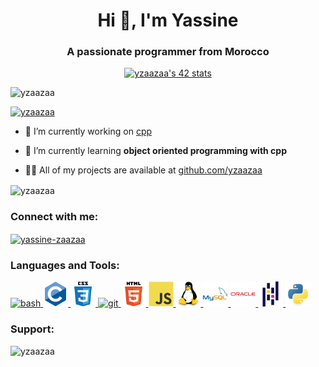 <h1 align="center">Hi 👋, I'm Yassine</h1>
<h3 align="center">A passionate programmer from Morocco</h3>

<p align="center">
<a href="https://github.com/oakoudad/badge42"><img src="https://badge.mediaplus.ma/binary/yzaazaa?UM6P=off" alt="yzaazaa's 42 stats" /></a>
</p>

<p align="left"> <img src="https://komarev.com/ghpvc/?username=yzaazaa&label=Profile%20views&color=8703c4&style=flat" alt="yzaazaa" /> </p>

<p align="left"> <a href="https://github.com/ryo-ma/github-profile-trophy"><img src="https://github-profile-trophy.vercel.app/?username=yzaazaa" alt="yzaazaa" /></a> </p>

- 🔭 I’m currently working on [cpp](github.com/yzaazaa/Cpp)

- 🌱 I’m currently learning **object oriented programming with cpp**

- 👨‍💻 All of my projects are available at [github.com/yzaazaa](github.com/yzaazaa)
<p><img align="center" src="https://github-readme-stats.vercel.app/api/top-langs?username=yzaazaa&show_icons=true&theme=dark&locale=en&layout=compact" alt="yzaazaa" /></p>

<h3 align="left">Connect with me:</h3>
<p align="left">
<a href="https://linkedin.com/in/yassine-zaazaa" target="blank"><img align="center" src="https://raw.githubusercontent.com/rahuldkjain/github-profile-readme-generator/master/src/images/icons/Social/linked-in-alt.svg" alt="yassine-zaazaa" height="30" width="40" /></a>
</p>

<h3 align="left">Languages and Tools:</h3>
<p align="left"> <a href="https://www.gnu.org/software/bash/" target="_blank" rel="noreferrer"> <img src="https://www.vectorlogo.zone/logos/gnu_bash/gnu_bash-icon.svg" alt="bash" width="40" height="40"/> </a> <a href="https://www.cprogramming.com/" target="_blank" rel="noreferrer"> <img src="https://raw.githubusercontent.com/devicons/devicon/master/icons/c/c-original.svg" alt="c" width="40" height="40"/> </a> <a href="https://www.w3schools.com/css/" target="_blank" rel="noreferrer"> <img src="https://raw.githubusercontent.com/devicons/devicon/master/icons/css3/css3-original-wordmark.svg" alt="css3" width="40" height="40"/> </a> <a href="https://git-scm.com/" target="_blank" rel="noreferrer"> <img src="https://www.vectorlogo.zone/logos/git-scm/git-scm-icon.svg" alt="git" width="40" height="40"/> </a> <a href="https://www.w3.org/html/" target="_blank" rel="noreferrer"> <img src="https://raw.githubusercontent.com/devicons/devicon/master/icons/html5/html5-original-wordmark.svg" alt="html5" width="40" height="40"/> </a> <a href="https://developer.mozilla.org/en-US/docs/Web/JavaScript" target="_blank" rel="noreferrer"> <img src="https://raw.githubusercontent.com/devicons/devicon/master/icons/javascript/javascript-original.svg" alt="javascript" width="40" height="40"/> </a> <a href="https://www.linux.org/" target="_blank" rel="noreferrer"> <img src="https://raw.githubusercontent.com/devicons/devicon/master/icons/linux/linux-original.svg" alt="linux" width="40" height="40"/> </a> <a href="https://www.mysql.com/" target="_blank" rel="noreferrer"> <img src="https://raw.githubusercontent.com/devicons/devicon/master/icons/mysql/mysql-original-wordmark.svg" alt="mysql" width="40" height="40"/> </a> <a href="https://www.oracle.com/" target="_blank" rel="noreferrer"> <img src="https://raw.githubusercontent.com/devicons/devicon/master/icons/oracle/oracle-original.svg" alt="oracle" width="40" height="40"/> </a> <a href="https://pandas.pydata.org/" target="_blank" rel="noreferrer"> <img src="https://raw.githubusercontent.com/devicons/devicon/2ae2a900d2f041da66e950e4d48052658d850630/icons/pandas/pandas-original.svg" alt="pandas" width="40" height="40"/> </a> <a href="https://www.python.org" target="_blank" rel="noreferrer"> <img src="https://raw.githubusercontent.com/devicons/devicon/master/icons/python/python-original.svg" alt="python" width="40" height="40"/> </a> </p>

<h3 align="left">Support:</h3>
<p><a href="https://www.buymeacoffee.com/yzaazaa"> <img align="left" src="https://cdn.buymeacoffee.com/buttons/v2/default-yellow.png" height="50" width="210" alt="yzaazaa" /></a></p><br><br>



